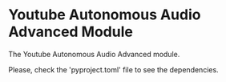 # Youtube Autonomous Audio Advanced Module

The Youtube Autonomous Audio Advanced module.

Please, check the 'pyproject.toml' file to see the dependencies.
